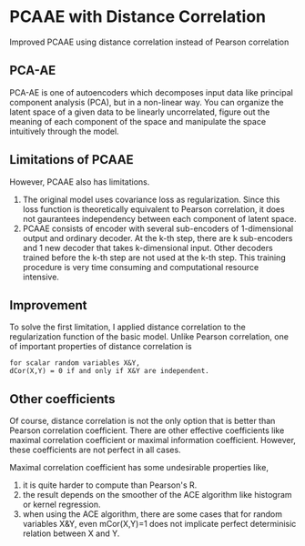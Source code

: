 # PCAAE with Distance Correlation
Improved PCAAE using distance correlation instead of Pearson correlation


## PCA-AE
PCA-AE is one of autoencoders which decomposes input data like principal component analysis (PCA), but in a non-linear way. You can organize the latent space of a given data to be linearly uncorrelated, figure out the meaning of each component of the space and manipulate the space intuitively through the model. 

## Limitations of PCAAE
However, PCAAE also has limitations.
  1. The original model uses covariance loss as regularization. Since this loss function is theoretically equivalent to Pearson correlation, it does not gaurantees independency between each component of latent space.
  2. PCAAE consists of encoder with several sub-encoders of 1-dimensional output and ordinary decoder. At the k-th step, there are k sub-encoders and 1 new decoder that takes k-dimensional input. Other decoders trained before the k-th step are not used at the k-th step. This training procedure is very time consuming and computational resource intensive.

## Improvement
To solve the first limitation, I applied distance correlation to the regularization function of the basic model. Unlike Pearson correlation, one of important properties of distance correlation is 

    for scalar random variables X&Y, 
    dCor(X,Y) = 0 if and only if X&Y are independent.

## Other coefficients
Of course, distance correlation is not the only option that is better than Pearson correlation coefficient. There are other effective coefficients like maximal correlation coefficient or maximal information coefficient. However, these coefficients are not perfect in all cases.

Maximal correlation coefficient has some undesirable properties like,
  1. it is quite harder to compute than Pearson's R.
  2. the result depends on the smoother of the ACE algorithm like histogram or kernel regression.
  3. when using the ACE algorithm, there are some cases that for random variables X&Y, even mCor(X,Y)=1 does not implicate perfect determinisic relation between X and Y.
